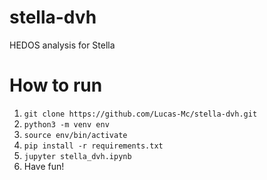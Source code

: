 # stella-dvh
HEDOS analysis for Stella

# How to run
1. `git clone https://github.com/Lucas-Mc/stella-dvh.git`
2. `python3 -m venv env`
3. `source env/bin/activate`
4. `pip install -r requirements.txt`
5. `jupyter stella_dvh.ipynb`
6. Have fun!
